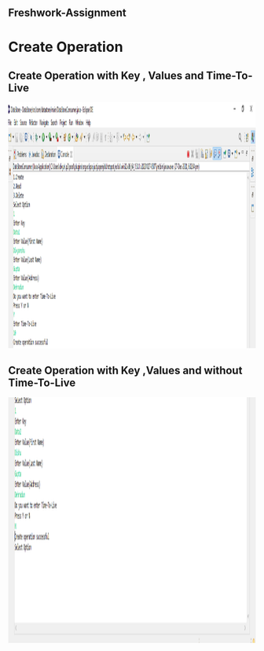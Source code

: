 ## Freshwork-Assignment

# Create Operation

## Create Operation with Key , Values and Time-To-Live 

<img src = "/Unit_Test_Output/CreatewithTimetolive.PNG" width="1000" height="500"/> 


## Create Operation with Key ,Values and without Time-To-Live 

<img src = "/Unit_Test_Output/CreatwWithoutTimetolive.PNG" width="1000" height="500"/> 

